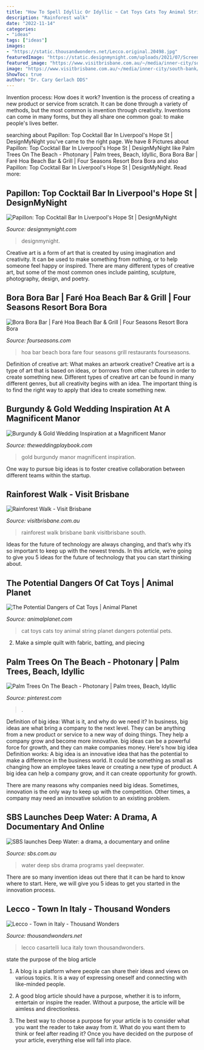 ```yaml
---
title: "How To Spell Idyllic Or Idyllic ~ Cat Toys Cats Toy Animal String Planet Dangers Potential Pets"
description: "Rainforest walk"
date: "2022-11-14"
categories:
- "ideas"
tags: ["ideas"]
images:
- "https://static.thousandwonders.net/Lecco.original.20498.jpg"
featuredImage: "https://static.designmynight.com/uploads/2021/07/Screenshot-2021-07-20-at-11.34.39-620x460-optimised.png"
featured_image: "https://www.visitbrisbane.com.au/~/media/inner-city/south-bank/destinations/rainforestsouthbank3_06052015_wide.ashx?bc=black&amp;h=405&amp;w=720"
image: "https://www.visitbrisbane.com.au/~/media/inner-city/south-bank/destinations/rainforestsouthbank3_06052015_wide.ashx?bc=black&amp;h=405&amp;w=720"
ShowToc: true
author: "Dr. Cary Gerlach DDS"
---
```



Invention process: How does it work?
Invention is the process of creating a new product or service from scratch. It can be done through a variety of methods, but the most common is invention through creativity. Inventions can come in many forms, but they all share one common goal: to make people's lives better.

	

		
searching about Papillon: Top Cocktail Bar In Liverpool&#039;s Hope St | DesignMyNight you've came to the right page. We have 8 Pictures about Papillon: Top Cocktail Bar In Liverpool&#039;s Hope St | DesignMyNight like Palm Trees On The Beach - Photonary | Palm trees, Beach, Idyllic, Bora Bora Bar | Faré Hoa Beach Bar &amp; Grill | Four Seasons Resort Bora Bora and also Papillon: Top Cocktail Bar In Liverpool&#039;s Hope St | DesignMyNight. Read more:
		
    
## Papillon: Top Cocktail Bar In Liverpool&#039;s Hope St | DesignMyNight

<img loading=lazy src="https://static.designmynight.com/uploads/2021/07/Screenshot-2021-07-20-at-11.34.39-620x460-optimised.png" onerror="this.onerror=null;this.src='https://tse1.mm.bing.net/th?id=OIP.F-TZF6OjWWtBHiG6UlqCNwHaFf&amp;pid=15.1';" alt="Papillon: Top Cocktail Bar In Liverpool&#039;s Hope St | DesignMyNight">

_Source: designmynight.com_

>designmynight. 

	

Creative art is a form of art that is created by using imagination and creativity. It can be used to make something from nothing, or to help someone feel happy or inspired. There are many different types of creative art, but some of the most common ones include painting, sculpture, photography, design, and poetry.

    
## Bora Bora Bar | Faré Hoa Beach Bar &amp; Grill | Four Seasons Resort Bora Bora

<img loading=lazy src="https://www.fourseasons.com/alt/img-opt/~70.1530.0,0000-315,5000-3000,0000-1687,5000/publish/content/dam/fourseasons/images/web/BOR/BOR_971_original.jpg" onerror="this.onerror=null;this.src='https://tse1.mm.bing.net/th?id=OIP.e-_XXYskV8QsIplp5OSKTgHaEK&amp;pid=15.1';" alt="Bora Bora Bar | Faré Hoa Beach Bar &amp; Grill | Four Seasons Resort Bora Bora">

_Source: fourseasons.com_

>hoa bar beach bora fare four seasons grill restaurants fourseasons. 

	

Definition of creative art: What makes an artwork creative?
Creative art is a type of art that is based on ideas, or borrows from other cultures in order to create something new. 
Different types of creative art can be found in many different genres, but all creativity begins with an idea. The important thing is to find the right way to apply that idea to create something new.

    
## Burgundy &amp; Gold Wedding Inspiration At A Magnificent Manor

<img loading=lazy src="http://theweddingplaybook.com/wp-content/uploads/Burgundy-Gold-Wedding-Inspiration-Magnificent-Manor-05.jpg" onerror="this.onerror=null;this.src='https://tse3.mm.bing.net/th?id=OIP.lJnv4kpxpura8LV-2wQtGgHaLF&amp;pid=15.1';" alt="Burgundy &amp; Gold Wedding Inspiration at a Magnificent Manor">

_Source: theweddingplaybook.com_

>gold burgundy manor magnificent inspiration. 

	

One way to pursue big ideas is to foster creative collaboration between different teams within the startup.

    
## Rainforest Walk - Visit Brisbane

<img loading=lazy src="https://www.visitbrisbane.com.au/~/media/inner-city/south-bank/destinations/rainforestsouthbank3_06052015_wide.ashx?bc=black&amp;h=405&amp;w=720" onerror="this.onerror=null;this.src='https://tse1.mm.bing.net/th?id=OIP.oiDZAY6YOyuW4094J22SQgHaEK&amp;pid=15.1';" alt="Rainforest Walk - Visit Brisbane">

_Source: visitbrisbane.com.au_

>rainforest walk brisbane bank visitbrisbane south. 

	

Ideas for the future of technology are always changing, and that’s why it’s so important to keep up with the newest trends. In this article, we’re going to give you 5 ideas for the future of technology that you can start thinking about.

    
## The Potential Dangers Of Cat Toys | Animal Planet

<img loading=lazy src="http://r.ddmcdn.com/s_f/o_1/w_1024/h_682/APL/uploads/2012/05/cat-toy-article.jpg" onerror="this.onerror=null;this.src='https://tse3.mm.bing.net/th?id=OIP.573CnyhVpxZRazYlY0AlyAHaE7&amp;pid=15.1';" alt="The Potential Dangers of Cat Toys | Animal Planet">

_Source: animalplanet.com_

>cat toys cats toy animal string planet dangers potential pets. 

	

2. Make a simple quilt with fabric, batting, and piecing

    
## Palm Trees On The Beach - Photonary | Palm Trees, Beach, Idyllic

<img loading=lazy src="https://i.pinimg.com/736x/87/1a/50/871a50850306c7d079d16481e2912be2.jpg" onerror="this.onerror=null;this.src='https://tse2.mm.bing.net/th?id=OIP.FhKWPG1UTAA_kOWUgeOHIwHaLH&amp;pid=15.1';" alt="Palm Trees On The Beach - Photonary | Palm trees, Beach, Idyllic">

_Source: pinterest.com_

>. 

	

Definition of big idea: What is it, and why do we need it?
In business, big ideas are what bring a company to the next level. They can be anything from a new product or service to a new way of doing things. They help a company grow and become more innovative. big ideas can be a powerful force for growth, and they can make companies money.
Here's how big idea Definition works: 
A big idea is an innovative idea that has the potential to make a difference in the business world. It could be something as small as changing how an employee takes leave or creating a new type of product. A big idea can help a company grow, and it can create opportunity for growth. 

There are many reasons why companies need big ideas. Sometimes, innovation is the only way to keep up with the competition. Other times, a company may need an innovative solution to an existing problem.

    
## SBS Launches Deep Water: A Drama, A Documentary And Online

<img loading=lazy src="http://www.sbs.com.au/programs/sites/sbs.com.au.programs/files/1787_deepwater_online_1280x1920_yael.jpg" onerror="this.onerror=null;this.src='https://tse3.mm.bing.net/th?id=OIP.-DFGsDOnv_sxKnFGOSNuZQHaLH&amp;pid=15.1';" alt="SBS launches Deep Water: a drama, a documentary and online">

_Source: sbs.com.au_

>water deep sbs drama programs yael deepwater. 

	

There are so many invention ideas out there that it can be hard to know where to start. Here, we will give you 5 ideas to get you started in the innovation process.

    
## Lecco - Town In Italy - Thousand Wonders

<img loading=lazy src="https://static.thousandwonders.net/Lecco.original.20498.jpg" onerror="this.onerror=null;this.src='https://tse3.mm.bing.net/th?id=OIP.BqBXs5vyZIJlSLk86hD_yQHaEK&amp;pid=15.1';" alt="Lecco - Town in Italy - Thousand Wonders">

_Source: thousandwonders.net_

>lecco casartelli luca italy town thousandwonders. 

	

state the purpose of the blog article
1. A blog is a platform where people can share their ideas and views on various topics. It is a way of expressing oneself and connecting with like-minded people.
2. A good blog article should have a purpose, whether it is to inform, entertain or inspire the reader. Without a purpose, the article will be aimless and directionless.

3. The best way to choose a purpose for your article is to consider what you want the reader to take away from it. What do you want them to think or feel after reading it? Once you have decided on the purpose of your article, everything else will fall into place.

